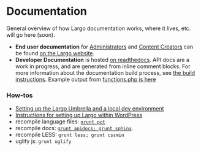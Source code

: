 # Documentation

General overview of how Largo documentation works, where it lives, etc. will go here (soon).

- **End user documentation** for [Administrators](https://largo.inn.org/guides/administrators/) and [Content Creators](https://largo.inn.org/guides/authors/) can be found [on the Largo website](https://largo.inn.org/guides/).
- **Developer Documentation** is hosted [on readthedocs](http://largo.readthedocs.io/). API docs are a work in progress, and are generated from inline comment blocks. For more information about the documentation build process, see [the build instructions](https://github.com/INN/Largo/tree/master/docs#autogenerated-php-docblocks). Example output from [functions.php is here](https://largo.readthedocs.io/api/functions.html)

### How-tos

- [Setting up the Largo Umbrella and a local dev environment](/staffing/onboarding/largo-umbrella-setup.md)
- [Instructions for setting up Largo within WordPress](https://largo.readthedocs.org/users/download.html)
- recompile language files: [`grunt pot`](https://largo.readthedocs.org/developers/fordevelopers.html#technical-notes)
- recompile docs: [`grunt apidocs; grunt sphinx`](https://github.com/INN/Largo/tree/master/docs#autogenerated-php-docblocks).
- recompile LESS: `grunt less; grunt cssmin`
- uglify js: `grunt uglify`
